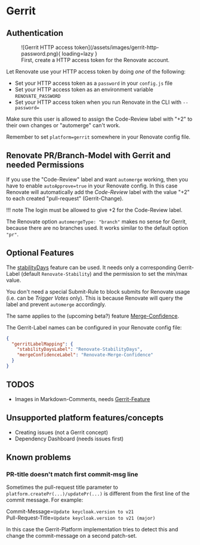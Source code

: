 # Gerrit

## Authentication

<figure markdown>
  ![Gerrit HTTP access token](/assets/images/gerrit-http-password.png){ loading=lazy }
  <figcaption>First, create a HTTP access token for the Renovate account.</figcaption>
</figure>

Let Renovate use your HTTP access token by doing _one_ of the following:

- Set your HTTP access token as a `password` in your `config.js` file
- Set your HTTP access token as an environment variable `RENOVATE_PASSWORD`
- Set your HTTP access token when you run Renovate in the CLI with `--password=`

Make sure this user is allowed to assign the Code-Review label with "+2" to their own changes or "automerge" can't work.

Remember to set `platform=gerrit` somewhere in your Renovate config file.

## Renovate PR/Branch-Model with Gerrit and needed Permissions

If you use the "Code-Review" label and want `automerge` working, then you have to enable `autoApprove=true` in your Renovate config.
In this case Renovate will automatically add the _Code-Review_ label with the value "+2" to each created "pull-request" (Gerrit-Change).

<!-- prettier-ignore -->
!!! note
    The login must be allowed to give +2 for the Code-Review label.

The Renovate option `automergeType: "branch"` makes no sense for Gerrit, because there are no branches used.
It works similar to the default option `"pr"`.

## Optional Features

The [stabilityDays](https://docs.renovatebot.com/configuration-options/#stabilitydays) feature can be used.
It needs only a corresponding Gerrit-Label (default `Renovate-Stability`) and the permission to set the min/max value.

You don't need a special Submit-Rule to block submits for Renovate usage (i.e. can be _Trigger Votes_ only).
This is because Renovate will query the label and prevent `automerge` accordingly.

The same applies to the (upcoming beta?) feature [Merge-Confidence](https://docs.renovatebot.com/merge-confidence/).

The Gerrit-Label names can be configured in your Renovate config file:

```json
{
  "gerritLabelMapping": {
    "stabilityDaysLabel": "Renovate-StabilityDays",
    "mergeConfidenceLabel": "Renovate-Merge-Confidence"
  }
}
```

## TODOS

- Images in Markdown-Comments, needs [Gerrit-Feature](https://bugs.chromium.org/p/gerrit/issues/detail?id=2015)

## Unsupported platform features/concepts

- Creating issues (not a Gerrit concept)
- Dependency Dashboard (needs issues first)

## Known problems

### PR-title doesn't match first commit-msg line

Sometimes the pull-request title parameter to `platform.createPr(...)/updatePr(...)` is different from the first line of the commit message.
For example:

Commit-Message=`Update keycloak.version to v21` \
Pull-Request-Title=`Update keycloak.version to v21 (major)`

In this case the Gerrit-Platform implementation tries to detect this and change the commit-message on a second patch-set.
